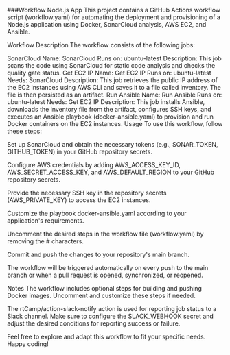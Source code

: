 ###Workflow Node.js App
This project contains a GitHub Actions workflow script (workflow.yaml) for automating the deployment and provisioning of a Node.js application using Docker, SonarCloud analysis, AWS EC2, and Ansible.

Workflow Description
The workflow consists of the following jobs:

SonarCloud
Name: SonarCloud
Runs on: ubuntu-latest
Description: This job scans the code using SonarCloud for static code analysis and checks the quality gate status.
Get EC2 IP
Name: Get EC2 IP
Runs on: ubuntu-latest
Needs: SonarCloud
Description: This job retrieves the public IP address of the EC2 instances using AWS CLI and saves it to a file called inventory. The file is then persisted as an artifact.
Run Ansible
Name: Run Ansible
Runs on: ubuntu-latest
Needs: Get EC2 IP
Description: This job installs Ansible, downloads the inventory file from the artifact, configures SSH keys, and executes an Ansible playbook (docker-ansible.yaml) to provision and run Docker containers on the EC2 instances.
Usage
To use this workflow, follow these steps:

Set up SonarCloud and obtain the necessary tokens (e.g., SONAR_TOKEN, GITHUB_TOKEN) in your GitHub repository secrets.

Configure AWS credentials by adding AWS_ACCESS_KEY_ID, AWS_SECRET_ACCESS_KEY, and AWS_DEFAULT_REGION to your GitHub repository secrets.

Provide the necessary SSH key in the repository secrets (AWS_PRIVATE_KEY) to access the EC2 instances.

Customize the playbook docker-ansible.yaml according to your application's requirements.

Uncomment the desired steps in the workflow file (workflow.yaml) by removing the # characters.

Commit and push the changes to your repository's main branch.

The workflow will be triggered automatically on every push to the main branch or when a pull request is opened, synchronized, or reopened.

Notes
The workflow includes optional steps for building and pushing Docker images. Uncomment and customize these steps if needed.

The rtCamp/action-slack-notify action is used for reporting job status to a Slack channel. Make sure to configure the SLACK_WEBHOOK secret and adjust the desired conditions for reporting success or failure.

Feel free to explore and adapt this workflow to fit your specific needs. Happy coding!
